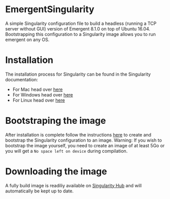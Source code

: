 # EmergentSingularity
A simple Singularity configuration file to build a headless (running a TCP server without GUI) version of Emergent 8.1.0 on top of Ubuntu 16.04. 
Bootstrapping this configuration to a Singularity image allows you to run emergent on any OS.

# Installation
The installation process for Singularity can be found in the Singularity documentation:
- For Mac head over [here](http://singularity.lbl.gov/install-mac)
- For Windows head over [here](http://singularity.lbl.gov/install-windows)
- For Linux head over [here](http://singularity.lbl.gov/install-linux)

# Bootstraping the image
After installation is complete follow the instructions [here](http://singularity.lbl.gov/bootstrap-image) to create and bootstrap the Singularity configuration to an image.
Warning: If you wish to bootstrap the image yourself, you need to create an image of at least 5Go or you will get a `No space left on device` during compilation.

# Downloading the image
A fully build image is readiliy available on [Singularity Hub](https://singularity-hub.org/collections/178/) and will automatically be kept up to date.

